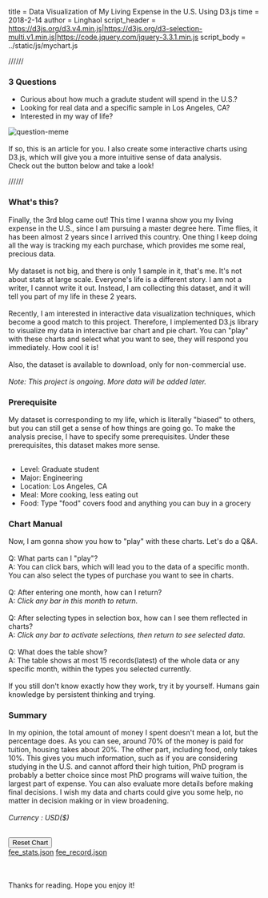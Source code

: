 
title = Data Visualization of My Living Expense in the U.S. Using D3.js
time = 2018-2-14
author = Linghaol
script_header = https://d3js.org/d3.v4.min.js|https://d3js.org/d3-selection-multi.v1.min.js|https://code.jquery.com/jquery-3.3.1.min.js
script_body = ../static/js/mychart.js


//////


### 3 Questions

- Curious about how much a gradute student will spend in the U.S.?
- Looking for real data and a specific sample in Los Angeles, CA?
- Interested in my way of life?

![question-meme](../static/image/question-meme.jpg)<br>
<br>
If so, this is an article for you. I also create some interactive charts using D3.js, which will give you a more intuitive sense of data analysis.<br>
Check out the button below and take a look!<br>


//////


### What's this?

Finally, the 3rd blog came out! This time I wanna show you my living expense in the U.S., since I am pursuing a master degree here. Time flies, it has been almost 2 years since I arrived this country. One thing I keep doing all the way is tracking my each purchase, which provides me some real, precious data.<br>
<br>
My dataset is not big, and there is only 1 sample in it, that's me. It's not about stats at large scale. Everyone's life is a different story. I am not a writer, I cannot write it out. Instead, I am collecting this dataset, and it will tell you part of my life in these 2 years.<br>
<br>
Recently, I am interested in interactive data visualization techniques, which become a good match to this project. Therefore, I implemented D3.js library to visualize my data in interactive bar chart and pie chart. You can "play" with these charts and select what you want to see, they will respond you immediately. How cool it is!<br>
<br>
Also, the dataset is available to download, only for non-commercial use.<br>
<br>
*Note: This project is ongoing. More data will be added later.*<br>

### Prerequisite

My dataset is corresponding to my life, which is literally "biased" to others, but you can still get a sense of how things are going go. To make the analysis precise, I have to specify some prerequisites. Under these prerequisites, this dataset makes more sense.<br>
<br>

- Level: Graduate student
- Major: Engineering
- Location: Los Angeles, CA
- Meal: More cooking, less eating out
- Food: Type "food" covers food and anything you can buy in a grocery

### Chart Manual

Now, I am gonna show you how to "play" with these charts. Let's do a Q&A.<br>
<br>
Q: What parts can I "play"?<br>
A: You can click bars, which will lead you to the data of a specific month. You can also select the types of purchase you want to see in charts.<br>
<br>
Q: After entering one month, how can I return?<br>
A: *Click any bar in this month to return.*<br>
<br>
Q: After selecting types in selection box, how can I see them reflected in charts?<br>
A: *Click any bar to activate selections, then return to see selected data*.<br>
<br>
Q: What does the table show?<br>
A: The table shows at most 15 records(latest) of the whole data or any specific month, within the types you selected currently.<br>
<br>
If you still don't know exactly how they work, try it by yourself. Humans gain knowledge by persistent thinking and trying.

### Summary

In my opinion, the total amount of money I spent doesn't mean a lot, but the percentage does. As you can see, around 70% of the money is paid for tuition, housing takes about 20%. The other part, including food, only takes 10%. This gives you much information, such as if you are considering studying in the U.S. and cannot afford their high tuition, PhD program is probably a better choice since most PhD programs will waive tuition, the largest part of expense. You can also evaluate more details before making final decisions. I wish my data and charts could give you some help, no matter in decision making or in view broadening.<br>
<br>
*Currency : USD($)*<br>
<br>

<div>
    <div class="chart-area">
        <div class="bar-area"></div>
        <div class="pie-area"></div>
        <div class="right-panel">
            <div class="reset-button">
                <button>Reset Chart</button>
            </div>
            <div class="box-area">              
                <div class="boxes" style="float: left;"></div>
            </div>              
        </div>
    </div>
    <div class="download-area">
        <a href="/download/fee_stats.json">fee_stats.json</a>
        <a href="/download/fee_record.json">fee_record.json</a>
    </div>
    <div class="record-area">
        <table></table>
    </div>    
</div>

<br>
Thanks for reading. Hope you enjoy it!<br>
<br>

